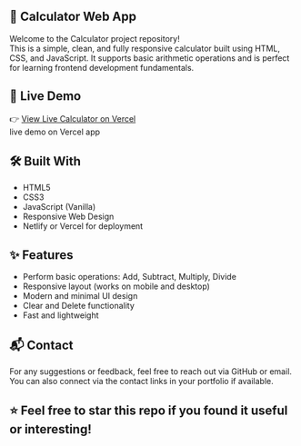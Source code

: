 ## 🧮 Calculator Web App  
Welcome to the Calculator project repository!  
This is a simple, clean, and fully responsive calculator built using HTML, CSS, and JavaScript. It supports basic arithmetic operations and is perfect for learning frontend development fundamentals.



## 🔗 Live Demo  
👉 [View Live Calculator on Vercel](https://your-netlify-url.netlify.app)  
live demo on Vercel app



## 🛠 Built With  
- HTML5  
- CSS3  
- JavaScript (Vanilla)  
- Responsive Web Design  
- Netlify or Vercel for deployment  



## ✨ Features  
- Perform basic operations: Add, Subtract, Multiply, Divide  
- Responsive layout (works on mobile and desktop)  
- Modern and minimal UI design  
- Clear and Delete functionality  
- Fast and lightweight  



## 📬 Contact  
For any suggestions or feedback, feel free to reach out via GitHub or email.  
You can also connect via the contact links in your portfolio if available.

## ⭐ Feel free to star this repo if you found it useful or interesting!

